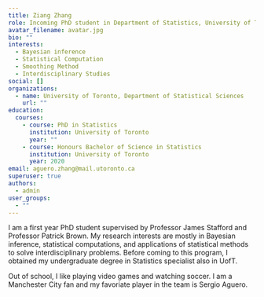 ```yaml
---
title: Ziang Zhang
role: Incoming PhD student in Department of Statistics, University of Toronto
avatar_filename: avatar.jpg
bio: ""
interests:
  - Bayesian inference
  - Statistical Computation
  - Smoothing Method
  - Interdisciplinary Studies
social: []
organizations:
  - name: University of Toronto, Department of Statistical Sciences
    url: ""
education:
  courses:
    - course: PhD in Statistics
      institution: University of Toronto
      year: ""
    - course: Honours Bachelor of Science in Statistics
      institution: University of Toronto
      year: 2020
email: aguero.zhang@mail.utoronto.ca
superuser: true
authors:
  - admin
user_groups:
  - ""
---
```

I am a first year PhD student supervised by Professor James Stafford and Professor Patrick Brown. My research interests are mostly in Bayesian inference, statistical computations, and applications of statistical methods to solve interdisciplinary problems. Before coming to this program, I obtained my undergraduate degree in Statistics specialist also in UofT. 

Out of school, I like playing video games and watching soccer. I am a Manchester City fan and my favoriate player in the team is Sergio Aguero.